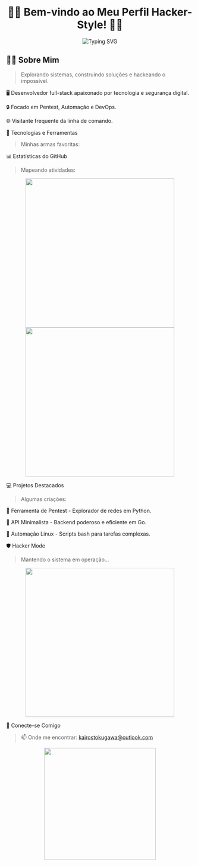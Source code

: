 <h1 align="center">👨‍💻 Bem-vindo ao Meu Perfil Hacker-Style! 👩‍💻</h1>

<p align="center">
  <img src="https://readme-typing-svg.herokuapp.com?color=%2336BCF7&size=22&center=true&vCenter=true&width=500&lines=%3E+Code+is+Art.;%3E+Hacking+the+System.;%3E+Desvendando+Segredos+do+Backend." alt="Typing SVG">
</p>


## 🕵️‍♂️ Sobre Mim

> Explorando sistemas, construindo soluções e hackeando o impossível.

🖥️ Desenvolvedor full-stack apaixonado por tecnologia e segurança digital.

🔒 Focado em Pentest, Automação e DevOps.

🌐 Visitante frequente da linha de comando.


🔧 Tecnologias e Ferramentas

> Minhas armas favoritas:



📊 Estatísticas do GitHub

> Mapeando atividades:

<p align="center">
  <img src="https://github-readme-stats.vercel.app/api?username=seu-usuario&show_icons=true&theme=tokyonight&hide_border=true" width="400">
  <img src="https://github-readme-streak-stats.herokuapp.com/?user=seu-usuario&theme=tokyonight&hide_border=true" width="400">
</p>


💻 Projetos Destacados

> Algumas criações:

🔗 Ferramenta de Pentest - Explorador de redes em Python.

🔗 API Minimalista - Backend poderoso e eficiente em Go.

🔗 Automação Linux - Scripts bash para tarefas complexas.



🛡️ Hacker Mode

> Mantendo o sistema em operação...

<p align="center">
  <img src="https://media.giphy.com/media/LHZyixOnHwDDy/giphy.gif" width="400">
</p>


📡 Conecte-se Comigo

> 📫 Onde me encontrar: kairostokugawa@outlook.com

  


<p align="center">
  <img src="https://media.giphy.com/media/26AHONQ79FdWZhAI0/giphy.gif" width="300">
</p>

